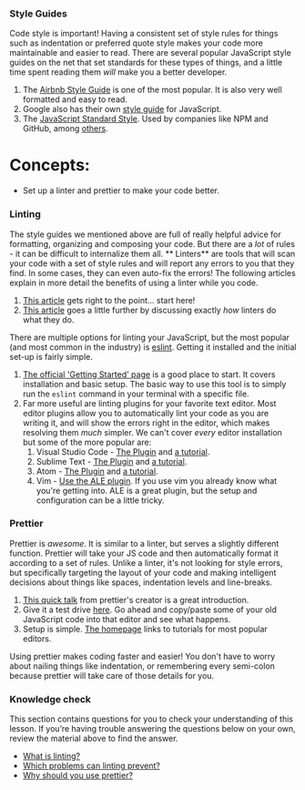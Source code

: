 ### Style Guides

Code style is important! Having a consistent set of style rules for things such as indentation or preferred quote style makes your code more maintainable and easier to read. There are several popular JavaScript style guides on the net that set standards for these types of things, and a little time spent reading them _will_ make you a better developer.

1. The [Airbnb Style Guide](https://github.com/airbnb/javascript) is one of the most popular. It is also very well formatted and easy to read.
2. Google also has their own [style guide](https://google.github.io/styleguide/jsguide.html) for JavaScript.
3. The [JavaScript Standard Style](https://standardjs.com/rules.html). Used by companies like NPM and GitHub, among [others](https://standardjs.com/index.html#who-uses-javascript-standard-style).

# Concepts:

- Set up a linter and prettier to make your code better.

### Linting

The style guides we mentioned above are full of really helpful advice for formatting, organizing and composing your code. But there are a _lot_ of rules - it can be difficult to internalize them all. ** Linters**  are tools that will scan your code with a set of style rules and will report any errors to you that they find. In some cases, they can even auto-fix the errors! The following articles explain in more detail the benefits of using a linter while you code.

1. [This article](http://mikecavaliere.com/javascript-linting-what-developers-need-to-know/) gets right to the point... start here!
2. [This article](https://hackernoon.com/how-linting-and-eslint-improve-code-quality-fa83d2469efe) goes a little further by discussing exactly _how_ linters do what they do.

There are multiple options for linting your JavaScript, but the most popular (and most common in the industry) is [eslint](https://eslint.org/). Getting it installed and the initial set-up is fairly simple.

1. [The official 'Getting Started' page](https://eslint.org/docs/user-guide/getting-started) is a good place to start. It covers installation and basic setup. The basic way to use this tool is to simply run the `eslint` command in your terminal with a specific file.
2. Far more useful are linting plugins for your favorite text editor. Most editor plugins allow you to automatically lint your code as you are writing it, and will show the errors right in the editor, which makes resolving them _much_ simpler. We can't cover _every_ editor installation but some of the more popular are:
   1. Visual Studio Code - [The Plugin](https://marketplace.visualstudio.com/items?itemName=dbaeumer.vscode-eslint) and [a tutorial](https://www.digitalocean.com/community/tutorials/linting-and-formatting-with-eslint-in-vs-code).
   2. Sublime Text - [The Plugin](https://github.com/roadhump/SublimeLinter-eslint) and [a tutorial](http://jonathancreamer.com/setup-eslint-with-es6-in-sublime-text/).
   3. Atom - [The Plugin](https://atom.io/packages/linter-eslint) and [a tutorial](https://medium.freecodecamp.org/how-to-set-up-eslint-in-atom-to-contribute-to-freecodecamp-3467dee86e2c).
   4. Vim - [Use the ALE plugin](https://github.com/w0rp/ale). If you use vim you already know what you're getting into. ALE is a great plugin, but the setup and configuration can be a little tricky.

### Prettier

Prettier is _awesome_. It is similar to a linter, but serves a slightly different function. Prettier will take your JS code and then automatically format it according to a set of rules. Unlike a linter, it's not looking for style errors, but specifically targeting the layout of your code and making intelligent decisions about things like spaces, indentation levels and line-breaks.

1. [This quick talk](https://www.youtube.com/watch?v=hkfBvpEfWdA) from prettier's creator is a great introduction.
2. Give it a test drive [here](https://prettier.io/playground). Go ahead and copy/paste some of your old JavaScript code into that editor and see what happens.
3. Setup is simple. [The homepage](https://prettier.io/) links to tutorials for most popular editors.

Using prettier makes coding faster and easier! You don't have to worry about nailing things like indentation, or remembering every semi-colon because prettier will take care of those details for you.

### Knowledge check

This section contains questions for you to check your understanding of this lesson. If you’re having trouble answering the questions below on your own, review the material above to find the answer.

- <a class="knowledge-check-link" href="https://mikecavaliere.com/javascript-linting-what-developers-need-to-know/">What is linting?</a>
- <a class="knowledge-check-link" href="https://mikecavaliere.com/javascript-linting-what-developers-need-to-know/">Which problems can linting prevent?</a>
- <a class="knowledge-check-link" href="https://www.youtube.com/watch?v=hkfBvpEfWdA">Why should you use prettier?</a>
